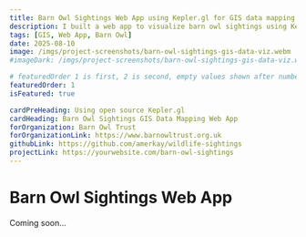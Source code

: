 ```yaml
---
title: Barn Owl Sightings Web App using Kepler.gl for GIS data mapping
description: I built a web app to visualize barn owl sightings using Kepler.gl, an open-source geospatial analysis tool.
tags: [GIS, Web App, Barn Owl]
date: 2025-08-10
image: /imgs/project-screenshots/barn-owl-sightings-gis-data-viz.webm
#imageDark: /imgs/project-screenshots/barn-owl-sightings-gis-data-viz.webm

# featuredOrder 1 is first, 2 is second, empty values shown after numbered items
featuredOrder: 1
isFeatured: true

cardPreHeading: Using open source Kepler.gl
cardHeading: Barn Owl Sightings GIS Data Mapping Web App
forOrganization: Barn Owl Trust
forOrganizationLink: https://www.barnowltrust.org.uk
githubLink: https://github.com/amerkay/wildlife-sightings
projectLink: https://yourwebsite.com/barn-owl-sightings
---
```


# Barn Owl Sightings Web App

Coming soon...
